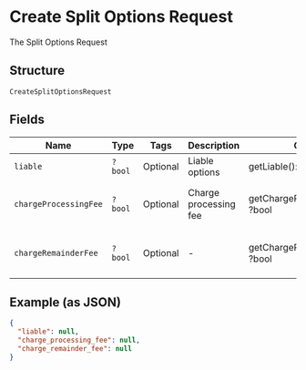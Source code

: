 
# Create Split Options Request

The Split Options Request

## Structure

`CreateSplitOptionsRequest`

## Fields

| Name | Type | Tags | Description | Getter | Setter |
|  --- | --- | --- | --- | --- | --- |
| `liable` | `?bool` | Optional | Liable options | getLiable(): ?bool | setLiable(?bool liable): void |
| `chargeProcessingFee` | `?bool` | Optional | Charge processing fee | getChargeProcessingFee(): ?bool | setChargeProcessingFee(?bool chargeProcessingFee): void |
| `chargeRemainderFee` | `?bool` | Optional | - | getChargeRemainderFee(): ?bool | setChargeRemainderFee(?bool chargeRemainderFee): void |

## Example (as JSON)

```json
{
  "liable": null,
  "charge_processing_fee": null,
  "charge_remainder_fee": null
}
```

